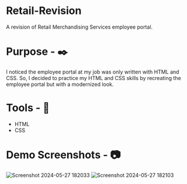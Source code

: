 # Retail-Revision
A revision of Retail Merchandising Services employee portal.

# Purpose - :black_nib:
I noticed the employee portal at my job was only written with HTML and CSS. So, I decided to practice my HTML and CSS skills by recreating
the employee portal but with a modernized look.

# Tools - :wrench:
* HTML
* CSS

# Demo Screenshots - :camera:
![Screenshot 2024-05-27 182033](https://github.com/Kmiller0421/Retail-Revision/assets/88473372/a5e05fb4-bdcf-4552-8c17-cab60392cd31)
![Screenshot 2024-05-27 182103](https://github.com/Kmiller0421/Retail-Revision/assets/88473372/08287774-8a27-4c89-81aa-6a3f554f05bf)
